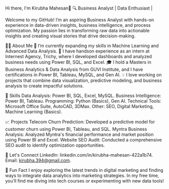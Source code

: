 Hi there, I'm Kirubha Mahesan👋
🔍 Business Analyst | Data Enthusiast |

Welcome to my GitHub! I’m an aspiring Business Analyst with hands-on experience in data-driven insights, business intelligence, and process optimization. My passion lies in transforming raw data into actionable insights and creating visual stories that drive decision-making.

👩‍💻 About Me
🌱 I’m currently expanding my skills in Machine Learning and Advanced Data Analysis.
🏢 I have handson experience as an intern at Internest Agency, Trichy, where I developed dashboards and analyzed business needs using Power BI, SQL, and Excel.
🎓 I hold a Masters in Business Analytics & Data Analysis from GUVI Institute, and I have certifications in Power BI, Tableau, MySQL, and Gen AI.
💡 I love working on projects that combine data visualization, predictive modeling, and business analysis to create impactful solutions.

💼 Skills
Data Analysis: Power BI, SQL, Excel, MySQL.
Business Intelligence: Power BI, Tableau.
Programming: Python (Basics), Gen AI.
Technical Tools: Microsoft Office Suite, AutoCAD, 3DMax.
Other: SEO, Digital Marketing, Machine Learning (Basics).

📈 Projects
Telecom Churn Prediction: Developed a predictive model for customer churn using Power BI, Tableau, and SQL.
Myntra Business Analysis: Analyzed Myntra's financial performance and market position using Power BI and Excel.
Website SEO Audit: Conducted a comprehensive SEO audit to identify optimization opportunities.

🌟 Let's Connect
LinkedIn: linkedin.com/in/kirubha-mahesan-422a1b74.
Email: kirubha.394@gmail.com.

💬 Fun Fact
I enjoy exploring the latest trends in digital marketing and finding ways to integrate data analytics into marketing strategies. In my free time, you’ll find me diving into tech courses or experimenting with new data tools!
